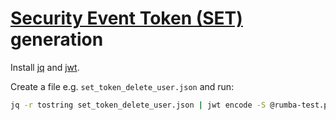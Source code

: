 # [Security Event Token (SET)](https://tools.ietf.org/html/rfc8417) generation

Install [jq](https://stedolan.github.io/jq/) and [jwt](https://github.com/mike-engel/jwt-cli).

Create a file e.g. `set_token_delete_user.json` and run:

```sh
jq -r tostring set_token_delete_user.json | jwt encode -S @rumba-test.pem -A RS256 -k TEST_KEY - > set_token_delete_user.txt
```

